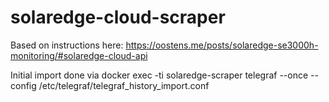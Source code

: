 # solaredge-cloud-scraper

Based on instructions here: 
https://oostens.me/posts/solaredge-se3000h-monitoring/#solaredge-cloud-api

Initial import done via 
docker exec -ti solaredge-scraper telegraf --once --config /etc/telegraf/telegraf_history_import.conf



